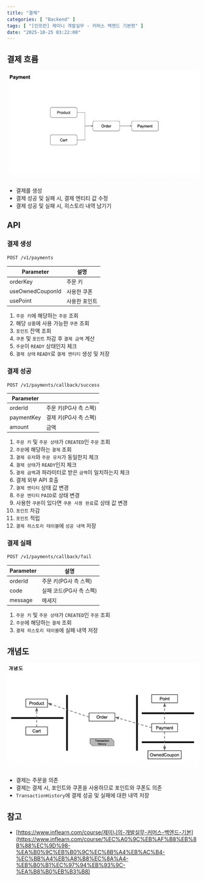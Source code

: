 ```yaml
---
title: "결제"
categories: [ "Backend" ]
tags: [ "[인프런] 제미니 개발실무 - 커머스 백엔드 기본편" ]
date: "2025-10-25 03:22:00"
---
```


## 결제 흐름

![](/assets/img/_posts/2025/10/2025-10-25-결제/204525922878000.png)

- 결제를 생성
- 결제 성공 및 실패 시, 결제 엔티티 값 수정
- 결제 성공 및 실패 시, 히스토리 내역 남기기

## API

### 결제 생성

```bash
POST /v1/payments
```

| Parameter        | 설명      |
|------------------|---------|
| orderKey         | 주문 키    |
| useOwnedCouponId | 사용한 쿠폰  |
| usePoint         | 사용한 포인트 |

1. `주문 키`에 해당하는 `주문` 조회
2. 해당 `상품`에 사용 가능한 `쿠폰` 조회
3. `포인트` 잔액 조회
4. `쿠폰` 및 `포인트` 차감 후 `결제 금액` 계산
5. `주문`이 `READY` 상태인지 체크
6. `결제 상태` `READY`로 `결제 엔티티` 생성 및 저장

### 결제 성공

```bash
POST /v1/payments/callback/success
```

| Parameter  |                |
|------------|----------------|
| orderId    | 주문 키(PG사 측 스펙) |
| paymentKey | 결제 키(PG사 측 스펙) |
| amount     | 금액             |

1. `주문 키` 및 `주문 상태`가 `CREATED`인 `주문` 조회
2. `주문`에 해당하는 `결제` 조회
3. `결제 유저`와 `주문 유저`가 동일한지 체크
4. `결제 상태`가 `READY`인지 체크
5. `결제 금액`과 파라미터로 받은 `금액`이 일치하는지 체크
6. 결제 외부 API 호출
7. `결제 엔티티` 상태 값 변경
8. `주문 엔티티` `PAID`로 상태 변경
9. 사용한 `쿠폰`이 있다면 `쿠폰 사용 완료`로 상태 값 변경
10. `포인트` 차감
11. `포인트` 적립
12. `결제 히스토리 테이블`에 `성공 내역` 저장

### 결제 실패

```bash
POST /v1/payments/callback/fail
```

| Parameter | 설명              |
|-----------|-----------------|
| orderId   | 주문 키(PG사 측 스펙)  |
| code      | 실패 코드(PG사 측 스펙) |
| message   | 메세지             |

1. `주문 키` 및 `주문 상태`가 `CREATED`인 `주문` 조회
2. `주문`에 해당하는 `결제` 조회
3. `결제 히스토리 테이블`에 실패 내역 저장

## 개념도

![](/assets/img/_posts/2025/10/2025-10-25-결제/204919661701750.png)

- 결제는 주문을 의존
- 결제는 결제 시, 포인트와 쿠폰을 사용하므로 포인트와 쿠폰도 의존
- `TransactionHistory`에 결제 성공 및 실패에 대한 내역 저장

## 참고

- [https://www.inflearn.com/course/제미니의-개발실무-커머스-백엔드-기본](https://www.inflearn.com/course/%EC%A0%9C%EB%AF%B8%EB%8B%88%EC%9D%98-%EA%B0%9C%EB%B0%9C%EC%8B%A4%EB%AC%B4-%EC%BB%A4%EB%A8%B8%EC%8A%A4-%EB%B0%B1%EC%97%94%EB%93%9C-%EA%B8%B0%EB%B3%B8)

